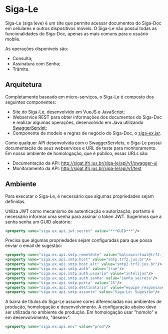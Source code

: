 # Siga-Le

Siga-Le (siga leve) é um site que permite acessar documentos do Siga-Doc em celulares e outros dispositivos móveis. O Siga-Le não possui todas as funcionalidades do Siga-Doc, apenas as mais comuns para o usuário mobile.

As operações disponíveis são:
- Consulta;
- Assinatura com Senha;
- Trâmite.

## Arquitetura

Completamente baseado em micro-serviços, o Siga-Le é composto dos seguintes componentes:
- Site do Siga-Le, desenvolvido em VueJS e JavaScript;
- Webservice REST para obter informações dos documentos do Siga-Doc e realizar algumas operações, desenvolvido em Java utilizando [SwaggerServlet](https://github.com/crivano/swaggerservlet);
- Componente de modelo e regras de negócio do Siga-Doc, o [siga-ex.jar](https://github.com/projeto-siga/siga/tree/master/siga-ex).

Como qualquer API desenvolvida com o SwaggerServlets, o Siga-Le possui documentação de seus webservices e URL de teste para monitoramento. Em nosso ambiente de homologação, que é público, essas URLs são:
- Documentação da API: http://sigat.jfrj.jus.br/siga-le/api/v1/swagger-ui
- Monitoramento da API: http://sigat.jfrj.jus.br/siga-le/api/v1/test

## Ambiente

Para executar o Siga-Le, é necessário que algumas propriedades sejam definidas.

Utiliza JWT como mecanismo de autenticação e autorização, portanto é necessário informar uma senha para assinar o token JWT. Sugerimos que a senha senha um GUID aleatório:

```xml
<property name="siga.ex.api.jwt.secret" value="***GUID***"/>
 ```
 
Precisa que algumas propriedades sejam configuradas para que possa enviar o email de sugestão:

```xml
<property name="siga.ex.api.smtp.remetente" value="balcaovirtual@trf2.jus.br"/>
<property name="siga.ex.api.smtp.host" value="smtp.trf2.jus.br"/>
<property name="siga.ex.api.smtp.host.alt" value="smtp2.trf2.jus.br"/>
<property name="siga.ex.api.smtp.auth" value="true"/>
<property name="siga.ex.api.smtp.auth.usuario" value="intelijus"/>
<property name="siga.ex.api.smtp.auth.senha" value="senha_secreta"/>
<property name="siga.ex.api.smtp.porta" value="25"/>
<property name="siga.ex.api.smtp.destinatario" value="equipe_responsavel@trf2.jus.br"/>
<property name="siga.ex.api.smtp.assunto" value="Siga-Le: Sugestão"/>
```

A barra de títulos do Siga-Le assume cores diferenciadas nos ambientes de produção, homologação e desenvolvimento. A configuração abaixo deve ser utilizada no ambiente de produção. Em homologação usar "homolo" e em desenvolvimento, "desenv".

```xml
<property name="siga.ex.api.env" value="prod"/>
 ```
